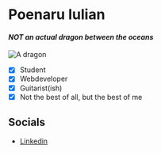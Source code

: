 # Poenaru Iulian
#### *NOT an actual dragon between the oceans*
![A dragon](https://i.pinimg.com/originals/58/f6/5e/58f65ec909f82955b42161c00417fe61.png)

- [x] Student
- [x] Webdeveloper
- [x] Guitarist(ish) 
- [x] Not the best of all, but the best of me

## **Socials**
- [Linkedin](https://www.linkedin.com/in/poenaru-iulian-00bb7215a/)

